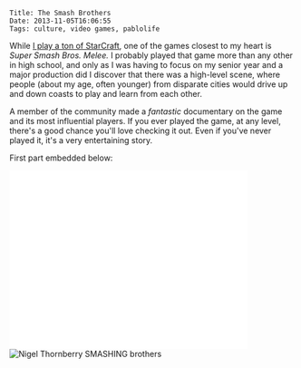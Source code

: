     Title: The Smash Brothers
    Date: 2013-11-05T16:06:55
    Tags: culture, video games, pablolife

While [I play a ton of StarCraft][1], one of the games closest to my heart is
_Super Smash Bros. Melee._ I probably played that game more than any other in
high school, and only as I was having to focus on my senior year and a major
production did I discover that there was a high-level scene, where people (about
my age, often younger) from disparate cities would drive up and down coasts to
play and learn from each other.

A member of the community made a _fantastic_ documentary on the game and its
most influential players. If you ever played the game, at any level, there's a
good chance you'll love checking it out. Even if you've never played it, it's
a very entertaining story.

First part embedded below:

<!-- more -->

<iframe width="420" height="315" src="//www.youtube.com/embed/6tgWH-qXpv8" frameborder="0" allowfullscreen></iframe>

<img src="/img/2013/11/nigelsmashing.jpg" alt="Nigel Thornberry SMASHING brothers" style="margin 15px auto;" />


   [1]: http://twitch.tv/sicp/videos
   [2]: http://www.morepaul.com/2010/06/playing-video-games-again.html
